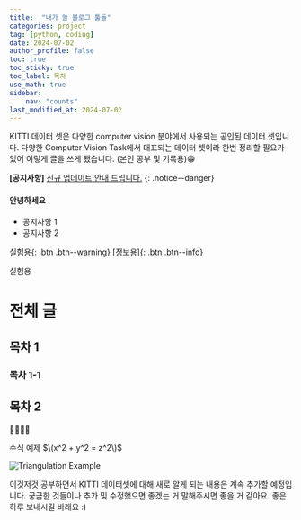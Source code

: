 ```yaml
---
title:  "내가 쓸 블로그 툴들" 
categories: project
tag: [python, coding]
date: 2024-07-02
author_profile: false
toc: true
toc_sticky: true
toc_label: 목차
use_math: true
sidebar:
    nav: "counts"
last_modified_at: 2024-07-02
---
```


KITTI 데이터 셋은 다양한 computer vision 분야에서 사용되는 공인된 데이터 셋입니다. 다양한 Computer Vision Task에서 대표되는 데이터 셋이라 한번 정리할 필요가 있어 이렇게 글을 쓰게 됐습니다. (본인 공부 및 기록용)😁

**[공지사항]** [신규 업데이트 안내 드립니다.](https://www.google.com/)
{: .notice--danger}


<div class="notice--success">
    <h4> 안녕하세요 </h4>
    <ul>
        <li> 공지사항 1 </li>
        <li> 공지사항 2 </li>
    </ul>
</div>

[실험용](https://www.google.com/){: .btn .btn--warning}
[정보용]{: .btn .btn--info}

실험용 

# 전체 글
## 목차 1
### 목차 1-1
## 목차 2

🌟😁😱🤬

수식 예제 $\(x^2 + y^2 = z^2\)$

![Triangulation Example]({{site.url}}/assets/images/triangulation.png)

이것저것 공부하면서 KITTI 데이터셋에 대해 새로 알게 되는 내용은 계속 추가할 예정입니다. 궁금한 것들이나 추가 및 수정했으면 좋겠는 거 말해주시면 좋을 거 같아요.
좋은 하루 보내시길 바래요 :)
